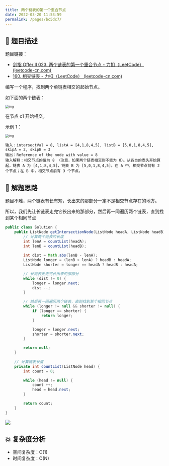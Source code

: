```yaml
---
title: 两个链表的第一个重合节点
date: 2022-03-20 11:53:59
permalink: /pages/bc5dc7/
---
```

## 📃 题目描述

题目链接：

- [剑指 Offer II 023. 两个链表的第一个重合节点 - 力扣（LeetCode） (leetcode-cn.com)](https://leetcode-cn.com/problems/3u1WK4/)
- [160. 相交链表 - 力扣（LeetCode） (leetcode-cn.com)](https://leetcode-cn.com/problems/intersection-of-two-linked-lists/)

编写一个程序，找到两个单链表相交的起始节点。

如下面的两个链表：

<img src="https://assets.leetcode-cn.com/aliyun-lc-upload/uploads/2018/12/14/160_statement.png" alt="img" style="zoom:67%;" />

在节点 c1 开始相交。

示例 1：

<img src="https://assets.leetcode-cn.com/aliyun-lc-upload/uploads/2018/12/14/160_example_1.png" alt="img" style="zoom:67%;" />

```
输入：intersectVal = 8, listA = [4,1,8,4,5], listB = [5,0,1,8,4,5], skipA = 2, skipB = 3
输出：Reference of the node with value = 8
输入解释：相交节点的值为 8 （注意，如果两个链表相交则不能为 0）。从各自的表头开始算起，链表 A 为 [4,1,8,4,5]，链表 B 为 [5,0,1,8,4,5]。在 A 中，相交节点前有 2 个节点；在 B 中，相交节点前有 3 个节点。
```

## 🔔 解题思路

题目不难，两个链表有长有短，长出来的那部分一定不是相交节点存在的地方。

所以，我们先让长链表走完它长出来的那部分，然后再一同遍历两个链表，直到找到某个相同节点

```java
public class Solution {
    public ListNode getIntersectionNode(ListNode headA, ListNode headB) {
        // 计算两个链表的长度
        int lenA = countList(headA);
        int lenB = countList(headB);
        
        int dist = Math.abs(lenB - lenA);
        ListNode longer = (lenB > lenA) ? headB : headA;
        ListNode shorter = longer == headA ? headB : headA;

        // 长链表先走完长出来的那部分
        while (dist != 0) {
            longer = longer.next;
            dist --;
        }

        // 然后再一同遍历两个链表，直到找到某个相同节点
        while (longer != null && shorter != null) {
            if (longer == shorter) {
                return longer;    
            }

            longer = longer.next;
            shorter = shorter.next;
        }

        return null;
    }
	
    // 计算链表长度
    private int countList(ListNode head) {
        int count = 0;

        while (head != null) {
            count ++;
            head = head.next;
        }

        return count;
    }
}
```

![](C:\Users\19124\AppData\Roaming\Typora\typora-user-images\image-20211021163343759.png)

## 💥 复杂度分析

- 空间复杂度：O(1)
- 时间复杂度：O(N)
